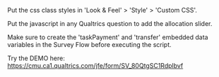 Put the css class styles in 'Look & Feel' > 'Style' > 'Custom CSS'.

Put the javascript in any Qualtrics question to add the allocation slider.

Make sure to create the 'taskPayment' and 'transfer' embedded data variables in the Survey Flow before executing the script.


Try the DEMO here: https://cmu.ca1.qualtrics.com/jfe/form/SV_80QtgSC1Rdplbvf
